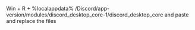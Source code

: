 Win + R + %localappdata% /Discord/app-version/modules/discord_desktop_core-1/discord_desktop_core
and paste and replace the files
